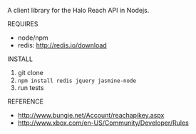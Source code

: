 
A client library for the Halo Reach API in Nodejs.

REQUIRES

* node/npm
* redis: http://redis.io/download

INSTALL

1. git clone
2. `npm install redis jquery jasmine-node`
3. run tests

REFERENCE

* http://www.bungie.net/Account/reachapikey.aspx
* http://www.xbox.com/en-US/Community/Developer/Rules

